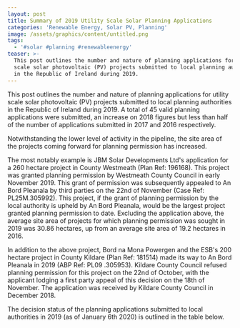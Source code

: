 ```yaml
---
layout: post
title: Summary of 2019 Utility Scale Solar Planning Applications
categories: 'Renewable Energy, Solar PV, Planning'
image: /assets/graphics/content/untitled.png
tags:
  - '#solar #planning #renewableenergy'
teaser: >-
  This post outlines the number and nature of planning applications for utility
  scale solar photovoltaic (PV) projects submitted to local planning authorities
  in the Republic of Ireland during 2019.
---
```

This post outlines the number and nature of planning applications for utility scale solar photovoltaic (PV) projects submitted to local planning authorities in the Republic of Ireland during 2019. A total of 45 valid planning applications were submitted, an increase on 2018 figures but less than half of the number of applications submitted in 2017 and 2016 respectively. 

Notwithstanding the lower level of activity in the pipeline, the site area of the projects coming forward for planning permission has increased.

The most notably example is JBM Solar Developments Ltd's application for a 260 hectare project in County Westmeath (Plan Ref: 196168). This project was granted planning permission by Westmeath County Council in early November 2019. This grant of permission was subsequently appealed to An Bord Pleanala by third parties on the 22nd of November (Case Ref: PL25M.305992). This project, if the grant of planning permission by the local authority is upheld by An Bord Pleanala, would be the largest project granted planning permission to date. Excluding the application above, the average site area of projects for which planning permission was sought in 2019 was 30.86 hectares, up from an average site area of 19.2 hectares in 2016.

In addition to the above project, Bord na Mona Powergen and the ESB's 200 hectare project in County Kildare (Plan Ref: 181514) made its way to An Bord Pleanala in 2019 (ABP Ref: PL09 .305953). Kildare County Council refused planning permission for this project on the 22nd of October, with the applicant lodging a first party appeal of this decision on the 18th of November. The application was received by Kildare County Council in December 2018.

The decision status of the planning applications submitted to local authorities in 2019 (as of January 6th 2020) is outlined in the table below.
